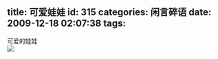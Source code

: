 title: 可爱娃娃
id: 315
categories: 闲言碎语
date: 2009-12-18 02:07:38
tags:
---

可爱的娃娃
</br>![](http://m1.img.libdd.com/farm5/2012/0822/05/F972551174A3A84033BF49F85D8B0F12882A05189977_500_515.jpg)</img>
